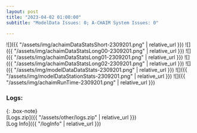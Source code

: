 ```yaml
---
layout: post
title: "2023-04-02 01:00:00"
subtitle: "ModelData Issues: 0; A-CHAIM System Issues: 0"

---
```


![]({{ "/assets/img/achaimDataStatsShort-2309201.png" | relative_url }})
![]({{ "/assets/img/achaimDataStatsLong00-2309201.png" | relative_url }})
![]({{ "/assets/img/achaimDataStatsLong01-2309201.png" | relative_url }})
![]({{ "/assets/img/achaimDataStatsLong02-2309201.png" | relative_url }})
![]({{ "/assets/img/modelDataDataStats-2309201.png" | relative_url }})
![]({{ "/assets/img/modelDataStationStats-2309201.png" | relative_url }})
![]({{ "/assets/img/achaimRunTime-2309201.png" | relative_url }})





### Logs:  
  
{: .box-note}  
[Logs.zip]({{ "/assets/other/logs.zip" | relative_url }})  
[Log Info]({{ "/logInfo" | relative_url }})  
